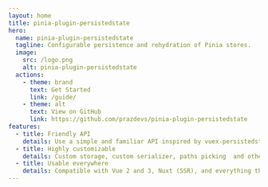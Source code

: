 ```yaml
---
layout: home
title: pinia-plugin-persistedstate
hero:
  name: pinia-plugin-persistedstate
  tagline: Configurable persistence and rehydration of Pinia stores.
  image:
    src: /logo.png
    alt: pinia-plugin-persistedstate
  actions:
    - theme: brand
      text: Get Started
      link: /guide/
    - theme: alt
      text: View on GitHub
      link: https://github.com/prazdevs/pinia-plugin-persistedstate
features:
  - title: Friendly API
    details: Use a simple and familiar API inspired by vuex-persistedstate adapted for Pinia.
  - title: Highly customizable
    details: Custom storage, custom serializer, paths picking  and other options per-store.
  - title: Usable everywhere
    details: Compatible with Vue 2 and 3, Nuxt (SSR), and everything that can use Pinia.
---
```


